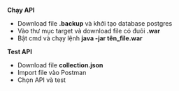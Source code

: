 **Chạy API**
* Download file **.backup** và khởi tạo database postgres
* Vào thư mục target và download file có đuôi **.war**
* Bật cmd và chạy lệnh **java -jar tên_file.war**


**Test API**
* Download file **collection.json**
* Import file vào Postman
* Chọn API và test
